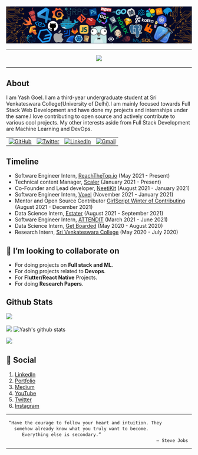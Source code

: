 <!-- ----------- HEAD SECTION ------------ -->

![banner.png](./images/github-banner.png)

<hr>

<p align="center">
  <img src="https://readme-typing-svg.herokuapp.com?color=0d8eceF&size=30&center=true&vCenter=true&width=550&height=70&lines=Hey+There+👋,+I'm+Yash;+An+Open+Source+Contributor+☀;Full+Stack+Web+Developer+💻;Loves+To+Build+Projects+🛠;A+Problem+Solver+🕵;+And+A+Data+Science+Enthusiast">
</p>

<hr>

## About

I am Yash Goel. I am a third-year undergraduate student at Sri Venkateswara College(University of Delhi).I am mainly focused towards Full Stack Web Development and have done my projects and internships under the same.I love contributing to open source and actively contribute to various cool projects. My other interests aside from Full Stack Development are Machine Learning and DevOps.

<table>
  <tr>
      <td><a href="https://github.com/Yash621"><img src="https://img.shields.io/github/followers/sayannath.svg?label=GitHub&style=social" alt="GitHub"></a></td>
    <td><a href="https://twitter.com/yashn_99"><img src="https://img.shields.io/twitter/follow/sayannath2350?label=Twitter&style=social" alt="Twitter"></a></td>
    <td><a href="https://www.linkedin.com/in/yash-goel-610543213/"><img src="https://img.shields.io/badge/LinkedIn--_.svg?style=social&logo=linkedin" alt="LinkedIn"></a></td>
    <td><a href="mailto:yg17381@gmail.com"><img src="https://img.shields.io/badge/Gmail--_.svg?style=social&logo=gmail" alt="Gmail"></a></td>
  </tr>
</table>

## Timeline

- Software Engineer Intern, [ReachTheTop.io](https://www.reachthetop.io/) (May 2021 - Present)
- Technical content Manager, [Scaler](https://www.scaler.com/) (January 2021 - Present)
- Co-Founder and Lead developer, [NeetiKit](https://neetikit.herokuapp.com/) (August 2021 - January 2021)
- Software Engineer Intern, [Voxel](https://www.voxelai.com/) (November 2021 - January 2021)
- Mentor and Open Source Contributor [GirlScript Winter of Contributing](https://gwoc.girlscript.tech/) (August 2021 - December 2021)
- Data Science Intern, [Estater](https://www.estater.com/) (August 2021 - September 2021)
- Software Engineer Intern, [ATTENDIT](http://www.attendit.in/) (March 2021 - June 2021)
- Data Science Intern, [Get Boarded](https://getboarded.tech/) (May 2020 - August 2020)
- Research Intern, [Sri Venkateswara College](http://svc.ac.in/) (May 2020 - July 2020)

## 👯 I’m looking to collaborate on

* For doing projects on **Full stack and ML**.
* For doing projects related to **Devops**.
* For **Flutter/React Native** Projects.
* For doing **Research Papers**.

## Github Stats

![](https://activity-graph.herokuapp.com/graph?username=yash621&theme=react-dark&hide_border=true&area=true)

<img src="https://github-readme-streak-stats.herokuapp.com/?user=Yash621">

<img src="https://github-readme-stats.vercel.app/api?username=Yash621&count_private=true&show_icons=true&theme=light" alt="Yash's github stats"/>


<br>

![](https://visitor-badge.glitch.me/badge?page_id=Yash621)


## 👨 Social

1. [LinkedIn](https://www.linkedin.com/in/yash-goel-610543213/)
2. [Portfolio](https://yash621.github.io/portfolio_me/)
3. [Medium](https://medium.com/@yg17381) 
4. [YouTube](https://www.youtube.com/channel/UCiFXmQDlwmyLf8NpCy6AgHw) 
5. [Twitter](https://twitter.com/yashn_99/)
6. [Instagram](https://www.instagram.com/yashn_99/)

<hr>

```
 “Have the courage to follow your heart and intuition. They 
   somehow already know what you truly want to become.
      Everything else is secondary.”
                                                         ― Steve Jobs
```

<hr>















